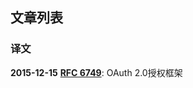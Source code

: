 ## 文章列表 ##

### 译文 ###

**2015-12-15**    [**RFC 6749**](http://tools.ietf.org/html/rfc6749): OAuth 2.0授权框架
